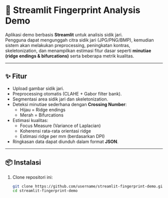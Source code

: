 # 🧪 Streamlit Fingerprint Analysis Demo

Aplikasi demo berbasis **Streamlit** untuk analisis sidik jari.  
Pengguna dapat mengunggah citra sidik jari (JPG/PNG/BMP), kemudian sistem akan melakukan preprocessing, peningkatan kontras, skeletonization, dan menampilkan estimasi fitur dasar seperti **minutiae (ridge endings & bifurcations)** serta beberapa metrik kualitas.

---

## ✨ Fitur
- Upload gambar sidik jari.
- Preprocessing otomatis (CLAHE + Gabor filter bank).
- Segmentasi area sidik jari dan skeletonization.
- Deteksi minutiae sederhana dengan **Crossing Number**:
  - Hijau = Ridge endings
  - Merah = Bifurcations
- Estimasi kualitas:
  - Focus Measure (Variance of Laplacian)
  - Koherensi rata-rata orientasi ridge
  - Estimasi ridge per mm (berdasarkan DPI)
- Ringkasan data dapat diunduh dalam format **JSON**.

---

## 📦 Instalasi
1. Clone repositori ini:
   ```bash
   git clone https://github.com/username/streamlit-fingerprint-demo.git
   cd streamlit-fingerprint-demo
